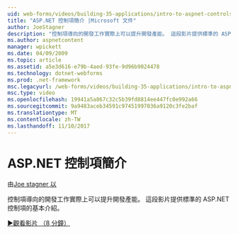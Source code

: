 ```yaml
---
uid: web-forms/videos/building-35-applications/intro-to-aspnet-controls
title: "ASP.NET 控制項簡介 |Microsoft 文件"
author: JoeStagner
description: "控制項導向的開發工作實際上可以提升開發產能。 這段影片提供標準的 ASP.NET 控制項的基本介紹。"
ms.author: aspnetcontent
manager: wpickett
ms.date: 04/09/2009
ms.topic: article
ms.assetid: a5e3d616-e79b-4aed-93fe-9d96b9024478
ms.technology: dotnet-webforms
ms.prod: .net-framework
msc.legacyurl: /web-forms/videos/building-35-applications/intro-to-aspnet-controls
msc.type: video
ms.openlocfilehash: 19941a5a867c32c5b39fd8814ee447fc0e992a66
ms.sourcegitcommit: 9a9483aceb34591c97451997036a9120c3fe2baf
ms.translationtype: MT
ms.contentlocale: zh-TW
ms.lasthandoff: 11/10/2017
---
```

<a name="intro-to-aspnet-controls"></a>ASP.NET 控制項簡介
====================
由[Joe stagner 以](https://github.com/JoeStagner)

控制項導向的開發工作實際上可以提升開發產能。 這段影片提供標準的 ASP.NET 控制項的基本介紹。

[&#9654;觀看影片 （8 分鐘）](https://channel9.msdn.com/Blogs/ASP-NET-Site-Videos/intro-to-aspnet-controls)
